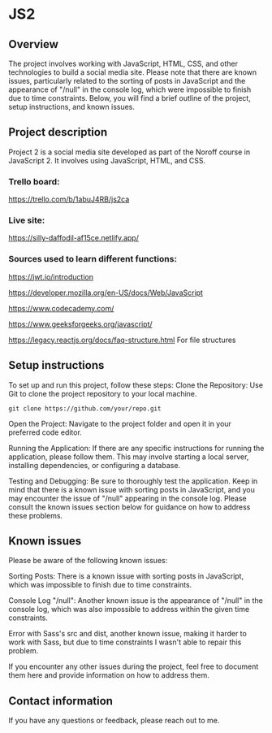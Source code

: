 # JS2

## Overview

The project involves working with JavaScript, HTML, CSS, and other technologies to build a social media site. Please note that there are known issues, particularly related to the sorting of posts in JavaScript and the appearance of "/null" in the console log, which were impossible to finish due to time constraints. Below, you will find a brief outline of the project, setup instructions, and known issues.

## Project description

Project 2 is a social media site developed as part of the Noroff course in JavaScript 2. It involves using JavaScript, HTML, and CSS.

### Trello board:
https://trello.com/b/1abuJ4RB/js2ca

### Live site: 
https://silly-daffodil-af15ce.netlify.app/

### Sources used to learn different functions:
https://jwt.io/introduction

https://developer.mozilla.org/en-US/docs/Web/JavaScript

https://www.codecademy.com/

https://www.geeksforgeeks.org/javascript/

https://legacy.reactjs.org/docs/faq-structure.html For file structures

## Setup instructions

To set up and run this project, follow these steps:
Clone the Repository: Use Git to clone the project repository to your local machine.

    git clone https://github.com/your/repo.git

Open the Project: Navigate to the project folder and open it in your preferred code editor.

Running the Application: If there are any specific instructions for running the application, please follow them. This may involve starting a local server, installing dependencies, or configuring a database.

Testing and Debugging: Be sure to thoroughly test the application. Keep in mind that there is a known issue with sorting posts in JavaScript, and you may encounter the issue of "/null" appearing in the console log. Please consult the known issues section below for guidance on how to address these problems.

## Known issues

Please be aware of the following known issues:

Sorting Posts: There is a known issue with sorting posts in JavaScript, which was impossible to finish due to time constraints. 

Console Log "/null": Another known issue is the appearance of "/null" in the console log, which was also impossible to address within the given time constraints.

Error with Sass's src and dist, another known issue, making it harder to work with Sass, but due to time constraints I wasn't able to repair this problem.

If you encounter any other issues during the project, feel free to document them here and provide information on how to address them.

## Contact information

If you have any questions or feedback, please reach out to me.
